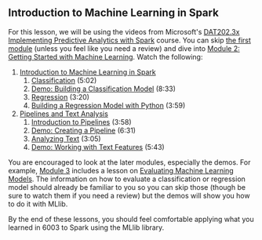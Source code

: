 Introduction to Machine Learning in Spark
-----

For this lesson, we will be using the videos from Microsoft's [DAT202.3x Implementing Predictive Analytics with Spark](https://courses.edx.org/courses/course-v1:Microsoft+DAT202.3x+1T2017) course. You can skip [the first module](https://courses.edx.org/courses/course-v1:Microsoft+DAT202.3x+1T2017/courseware/106c20c11a1d4fe29a2b32e95a4b43ae) (unless you feel like you need a review) and dive into [Module 2: Getting Started with Machine Learning](https://courses.edx.org/courses/course-v1:Microsoft+DAT202.3x+1T2017/courseware/ea13c47fadb74639b72b04afd9e9a83c). Watch the following:

1. [Introduction to Machine Learning in Spark](https://courses.edx.org/courses/course-v1:Microsoft+DAT202.3x+1T2017/courseware/ea13c47fadb74639b72b04afd9e9a83c/317289eacd1b4275996695f446a88eee/)
    1. [Classification](https://www.youtube.com/watch?v=64qjF2owCSc) (5:02)
    2. [Demo: Building a Classification Model](https://www.youtube.com/watch?v=T1hlEmEBuH4) (8:33)
    3. [Regression](https://www.youtube.com/watch?v=XGYJ0v0T-r8) (3:20)
    4. [Building a Regression Model with Python](https://www.youtube.com/watch?v=NWSjIHERt98) (3:59)
2. [Pipelines and Text Analysis](https://courses.edx.org/courses/course-v1:Microsoft+DAT202.3x+1T2017/courseware/ea13c47fadb74639b72b04afd9e9a83c/5236b886ecc94a45ba930a7a93ba4ca6/)
    1. [Introduction to Pipelines](https://www.youtube.com/watch?v=XRo8HpIZ_98) (3:58)
    2. [Demo: Creating a Pipeline](https://www.youtube.com/watch?v=bzXiFiV3bUU) (6:31)
    3. [Analyzing Text](https://www.youtube.com/watch?v=zd_EuhM3EWk) (3:05)
    4. [Demo: Working with Text Features](https://www.youtube.com/watch?v=VgeR4wWmaGU) (5:43)

You are encouraged to look at the later modules, especially the demos. For example, [Module 3](https://courses.edx.org/courses/course-v1:Microsoft+DAT202.3x+1T2017/courseware/b3820ccec8cc4198846da8e0a91abb2d) includes a lesson on [Evaluating Machine Learning Models](https://courses.edx.org/courses/course-v1:Microsoft+DAT202.3x+1T2017/courseware/b3820ccec8cc4198846da8e0a91abb2d/51216665f3654a6f8497510d411aad70/). The information on how to evaluate a classification or regression model should already be familiar to you so you can skip those (though be sure to watch them if you need a review) but the demos will show you how to do it with MLlib.

By the end of these lessons, you should feel comfortable applying what you learned in 6003 to Spark using the MLlib library.
